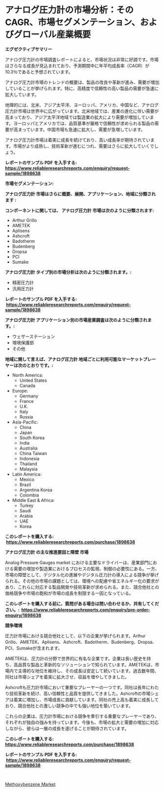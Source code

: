 <p><h1>アナログ圧力計の市場分析：そのCAGR、市場セグメンテーション、およびグローバル産業概要</h1></p><p><strong>エグゼクティブサマリー</strong></p>
<p><p>アナログ圧力計の市場調査レポートによると、市場状況は非常に好調です。市場はさらなる成長が見込まれており、予測期間中に年平均成長率（CAGR）が10.3％であると予想されています。</p><p>アナログ圧力計市場のトレンドの概要は、製品の改良や革新が進み、需要が増加していることが挙げられます。特に、高精度で信頼性の高い製品の需要が急速に拡大しています。</p><p>地理的には、北米、アジア太平洋、ヨーロッパ、アメリカ、中国など、アナログ圧力計市場は世界中に広がっています。北米地域では、産業の進化に伴い需要が高まっており、アジア太平洋地域では製造業の拡大により需要が増加しています。ヨーロッパとアメリカでは、品質基準が厳格で信頼性が求められる製品の需要が高まっています。中国市場も急速に拡大し、需要が急増しています。</p><p>アナログ圧力計市場は着実に成長を続けており、高い成長率が期待されています。市場がより成熟し、技術革新が進むにつれ、需要はさらに拡大していくでしょう。</p></p>
<p><strong>レポートのサンプル PDF を入手する: <a href="https://www.reliableresearchreports.com/enquiry/request-sample/1898638">https://www.reliableresearchreports.com/enquiry/request-sample/1898638</a></strong></p>
<p><strong>市場セグメンテーション:</strong></p>
<p><strong> アナログ圧力計 市場はさらに概要、展開、アプリケーション、地域に分類されます :</strong></p>
<p><strong>コンポーネントに関しては、 アナログ圧力計 市場は次のように分類されます: &nbsp;</strong></p>
<p><ul><li>Arthur Grillo</li><li>AMETEK</li><li>Aplisens</li><li>Ashcroft</li><li>Badotherm</li><li>Budenberg</li><li>Dropsa</li><li>PCI</li><li>Sumake</li></ul></p>
<p><strong> アナログ圧力計 タイプ別の市場分析は次のように分類されます。:</strong></p>
<p><ul><li>精密圧力計</li><li>汎用圧力計</li></ul></p>
<p><strong>レポートのサンプル PDF を入手する: &nbsp;<a href="https://www.reliableresearchreports.com/enquiry/request-sample/1898638">https://www.reliableresearchreports.com/enquiry/request-sample/1898638</a></strong></p>
<p><strong> アナログ圧力計 アプリケーション別の市場産業調査は次のように分類されます。:</strong></p>
<p><ul><li>ウェザーステーション</li><li>環境保護部</li><li>その他</li></ul></p>
<p><strong>地域に関して言えば、アナログ圧力計 地域ごとに利用可能なマーケットプレーヤーは次のとおりです。:</strong></p>
<p><ul>
    <li>
        North America:
        <ul>
            <li>United States</li>
            <li>Canada</li>
        </ul>
    </li>
    <li>
        Europe:
        <ul>
            <li>Germany</li>
            <li>France</li>
            <li>U.K.</li>
            <li>Italy</li>
            <li>Russia</li>
        </ul>
    </li>
    <li>
        Asia-Pacific:
        <ul>
            <li>China</li>
            <li>Japan</li>
            <li>South Korea</li>
            <li>India</li>
            <li>Australia</li>
            <li>China Taiwan</li>
            <li>Indonesia</li>
            <li>Thailand</li>
            <li>Malaysia</li>
        </ul>
    </li>
    <li>
        Latin America:
        <ul>
            <li>Mexico</li>
            <li>Brazil</li>
            <li>Argentina Korea</li>
            <li>Colombia</li>
        </ul>
    </li>
    <li>
        Middle East & Africa:
        <ul>
            <li>Turkey</li>
            <li>Saudi</li>
            <li>Arabia</li>
            <li>UAE</li>
            <li>Korea</li>
        </ul>
    </li>
    </ul></p>
<p><strong>このレポートを購入する: &nbsp;<a href="https://www.reliableresearchreports.com/purchase/1898638">https://www.reliableresearchreports.com/purchase/1898638</a></strong></p>
<p><strong>アナログ圧力計 の主な推進要因と障壁 市場</strong></p>
<p><p>Analog Pressure Gauges market における主要なドライバーは、産業部門における需要の増加や製造業におけるプロセスの監視、制御の必要性にある。一方、市場の障壁として、デジタル化の進展やデジタル圧力計の導入による競争が挙げられる。その他の市場の課題としては、環境への配慮や省エネルギー化の要求があり、これらに対応する製品開発や技術革新が求められる。また、競合他社との価格競争や市場の飽和が市場の成長を制限する一因となっている。</p></p>
<p><strong>このレポートを購入する前に、質問がある場合は問い合わせるか、共有してください。:&nbsp; <a href="https://www.reliableresearchreports.com/enquiry/pre-order-enquiry/1898638">https://www.reliableresearchreports.com/enquiry/pre-order-enquiry/1898638</a></strong></p>
<p><strong>競争環境</strong></p>
<p><p>圧力計市場における競合他社として、以下の企業が挙げられます。Arthur Grillo、AMETEK、Aplisens、Ashcroft、Badotherm、Budenberg、Dropsa、PCI、Sumakeが含まれます。</p><p>AMETEKは、圧力計の分野で世界的に有名な企業です。企業は長い歴史を持ち、高品質な製品と革新的なソリューションで知られています。AMETEKは、市場内で主導的な地位を維持し、その成長は安定して続いています。過去数年間、同社は市場シェアを着実に拡大させ、収益を増やしてきました。</p><p>Ashcroftも圧力計市場において重要なプレーヤーの一つです。同社は長年にわたり技術革新を続け、高い信頼性と品質を提供してきました。Ashcroftの市場シェアは着実に増加し、市場成長に貢献しています。同社の売上高も着実に成長しており、競合他社との激しい競争の中でも強い地位を築いています。</p><p>これらの企業は、圧力計市場における競争を牽引する重要なプレーヤーであり、それぞれが独自の強みを持っています。今後も、市場の拡大と需要の増加に対応しながら、彼らは一層の成長を遂げることが期待されています。</p></p>
<p><strong>このレポートを購入する: &nbsp; <a href="https://www.reliableresearchreports.com/purchase/1898638">https://www.reliableresearchreports.com/purchase/1898638</a></strong></p>
<p><strong>レポートのサンプル PDF を入手する: &nbsp;<a href="https://www.reliableresearchreports.com/enquiry/request-sample/1898638">https://www.reliableresearchreports.com/enquiry/request-sample/1898638</a></strong><strong></strong></p>
<p>&nbsp;</p>
<p><p><a href="https://natural-crush-b99.notion.site/Methoxybenzene-Market-Size-Growing-and-Forecasted-for-period-from-2024-2031-and-provides-complete--40ccf4e48e0f49a39f0cd31ee5ac4a9a">Methoxybenzene Market</a></p></p>